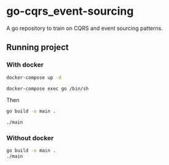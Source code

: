 # go-cqrs_event-sourcing
A go repository to train on CQRS and event sourcing patterns.

## Running project

### With docker

```sh
docker-compose up -d

docker-compose exec go /bin/sh

```

Then 
```sh
go build -o main .

./main
```

### Without docker

```sh
go build -o main .
./main
```